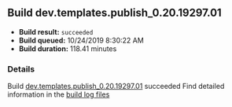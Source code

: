 ## Build dev.templates.publish_0.20.19297.01
- **Build result:** `succeeded`
- **Build queued:** 10/24/2019 8:30:22 AM
- **Build duration:** 118.41 minutes
### Details
Build [dev.templates.publish_0.20.19297.01](https://winappstudio.visualstudio.com/web/build.aspx?pcguid=a4ef43be-68ce-4195-a619-079b4d9834c2&builduri=vstfs%3a%2f%2f%2fBuild%2fBuild%2f31561) succeeded
Find detailed information in the [build log files]()
